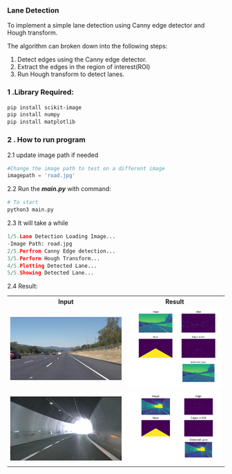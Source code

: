 ### Lane Detection

To implement a simple lane detection using Canny edge detector and Hough transform.

The algorithm can broken down into the following steps:

1. Detect edges using the Canny edge detector.
2. Extract the edges in the region of interest(ROI)
3. Run Hough transform to detect lanes.

### 1 .Library Required:

```bash
pip install scikit-image
pip install numpy
pip install matplotlib
```

### 2 . How to run program

2.1 update image path if needed

```python
#Change the image path to test on a different image
imagepath = 'road.jpg'
```

2.2 Run the **_main.py_** with command:

```bash
# To start
python3 main.py
```

2.3 It will take a while

```python
1/5.Lane Detection Loading Image...
-Image Path: road.jpg
2/5.Perfrom Canny Edge detection...
3/5.Perform Hough Transform...
4/5.Plotting Detected Lane...
5/5.Showing Detected Lane...
```

2.4 Result:

<table>
    <tr>
        <th>Input</th>
        <th>Result</th>
    </tr>
    <tr>
        <td>
            <img src="road.jpg"/>
        </td>
        <td>
            <img src="Figure_1.png"/>
        </td>
    </tr>
    <tr>
        <td>
            <img src="test.png"/>
        </td>
        <td>
            <img src="Figure_2.png"/>
        </td>
    </tr>
</table>
